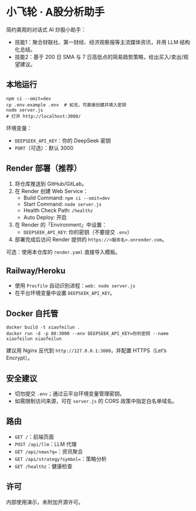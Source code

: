 # 小飞轮 · A股分析助手

简约美观的对话式 AI 炒股小助手：
- 技能1：聚合财联社、第一财经、经济观察报等主流媒体资讯，并用 LLM 结构化总结。
- 技能2：基于 200 日 SMA 与 7 日高低点的简易趋势策略，给出买入/卖出/观望建议。

## 本地运行
```
npm ci --omit=dev
cp .env.example .env  # 如无，可直接创建并填入密钥
node server.js
# 打开 http://localhost:3000/
```
环境变量：
- `DEEPSEEK_API_KEY`：你的 DeepSeek 密钥
- `PORT`（可选）：默认 3000

## Render 部署（推荐）
1. 将仓库推送到 GitHub/GitLab。
2. 在 Render 创建 Web Service：
   - Build Command: `npm ci --omit=dev`
   - Start Command: `node server.js`
   - Health Check Path: `/healthz`
   - Auto Deploy: 开启
3. 在 Render 的「Environment」中设置：
   - `DEEPSEEK_API_KEY`: 你的密钥（不要提交 `.env`）
4. 部署完成后访问 Render 提供的 `https://<服务名>.onrender.com`。

可选：使用本仓库的 `render.yaml` 直接导入模板。

## Railway/Heroku
- 使用 `Procfile` 自动识别进程：`web: node server.js`
- 在平台环境变量中设置 `DEEPSEEK_API_KEY`。

## Docker 自托管
```
docker build -t xiaofeilun .
docker run -d -p 80:3000 --env DEEPSEEK_API_KEY=你的密钥 --name xiaofeilun xiaofeilun
```
建议用 Nginx 反代到 `http://127.0.0.1:3000`，并配置 HTTPS（Let’s Encrypt）。

## 安全建议
- 切勿提交 `.env`；通过云平台环境变量管理密钥。
- 如需限制访问来源，可在 `server.js` 的 CORS 政策中指定白名单域名。

## 路由
- `GET /`：前端页面
- `POST /api/llm`：LLM 代理
- `GET /api/news?q=`：资讯聚合
- `GET /api/strategy?symbol=`：策略分析
- `GET /healthz`：健康检查

## 许可
内部使用演示，未附加开源许可。